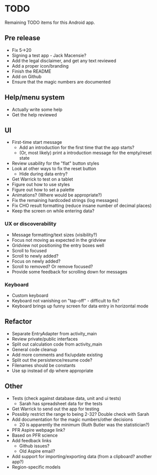 # TODO

Remaining TODO items for this Android app.

## Pre release

- Fix 5->20
- Signing a test app - Jack Macensie?
- Add the legal disclaimer, and get any text reviewed
- Add a proper icon/branding
- Finish the README
- Add on Github
- Ensure that the magic numbers are documented

## Help/menu system

- Actually write some help
- Get the help reviewed


## UI

- First-time start message
  - Add an introduction for the first time that the app starts?
  - (Or, most likely) print a introduction message for the empty/reset state
- Review usability for the "flat" button styles
- Look at other ways to fix the reset button
  - Hide during data entry?
- Get Warrick to test on a tablet
- Figure out how to use styles
- Figure out how to set a palette
- Animations? (Where would be appropriate?)
- Fix the remaining hardcoded strings (log messages)
- Fix CHO result formatting (reduce insane number of decimal places)
- Keep the screen on while entering data?

### UX or discoverability

- Message formatting/text sizes (visibility?)
- Focus not moving as expected in the gridview
- Gridview not positioning the entry boxes well
- Scroll to focused
- Scroll to newly added?
- Focus on newly added?
- Scroll to removed? Or remove focused?
- Provide some feedback for scrolling down for messages

### Keyboard

- Custom keyboard
- Keyboard not vanishing on "tap-off" - difficult to fix?
- Keyboard brings up funny screen for data entry in horizontal mode


## Refactor

- Separate EntryAdapter from activity_main
- Review private/public interfaces
- Split out calculation code from activity_main
- General code cleanup
- Add more comments and fix/update existing
- Split out the persistence/resume code?
- Filenames should be constants
- Use sp instead of dp where appropriate 


## Other

- Tests (check against database data, unit and ui tests)
  - Sarah has spreadsheet data for the tests
- Get Warrick to send out the app for testing
- Possibly restrict the range to being 2-32? Double check with Sarah
- Add documentation for the magic numbers/other decisions
  - 20 is apparently the minimum (Ruth Butler was the statistician?)
- PFR Aspire webpage link?
- Based on PFR science
- Add feedback links
  - Github issues?
  - Old Aspire email?
- Add support for importing/exporting data (from a clipboard? another app?)
- Region-specific models
